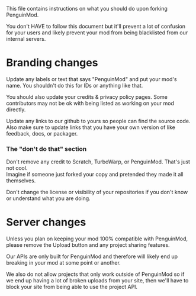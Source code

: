 This file contains instructions on what you should do upon forking PenguinMod.

You don't HAVE to follow this document but it'll prevent a lot of confusion for your users and likely prevent your mod from being blacklisted from our internal servers.

# Branding changes
Update any labels or text that says "PenguinMod" and put your mod's name.
You shouldn't do this for IDs or anything like that.

You should also update your credits & privacy policy pages. Some contributors may not be ok with being listed as working on your mod directly.

Update any links to our github to yours so people can find the source code. Also make sure to update links that you have your own version of like feedback, docs, or packager.

### The "don't do that" section
Don't remove any credit to Scratch, TurboWarp, or PenguinMod. That's just not cool.  
Imagine if someone just forked your copy and pretended they made it all themselves.

Don't change the license or visibility of your repositories if you don't know or understand what you are doing.

# Server changes
Unless you plan on keeping your mod 100% compatible with PenguinMod, please remove the Upload button and any project sharing features.

Our APIs are only built for PenguinMod and therefore will likely end up breaking in your mod at some point or another.

We also do not allow projects that only work outside of PenguinMod so if we end up having a lot of broken uploads from your site, then we'll have to block your site from being able to use the project API.
